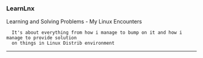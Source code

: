 ### LearnLnx

 Learning and Solving Problems - My Linux Encounters

      It's about everything from how i manage to bump on it and how i manage to provide solution 
      on things in Linux Distrib environment

-------------------------------------------------------------------------